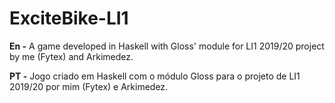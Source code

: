 # ExciteBike-LI1
**En -** A game developed in Haskell with Gloss' module for LI1 2019/20 project by me (Fytex) and Arkimedez.

**PT -** Jogo criado em Haskell com o módulo Gloss para o projeto de LI1 2019/20 por mim (Fytex) e Arkimedez.
